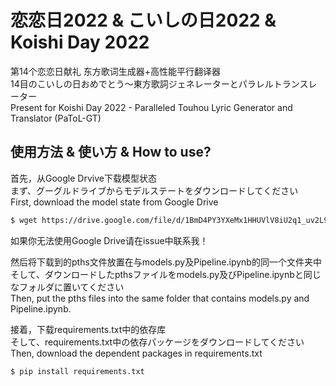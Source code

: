 # 恋恋日2022 \& こいしの日2022 \& Koishi Day 2022

第14个恋恋日献礼 东方歌词生成器+高性能平行翻译器\
14目のこいしの日おめでとう～東方歌詞ジェネレーターとパラレルトランスレーター\
Present for Koishi Day 2022 - Paralleled Touhou Lyric Generator and Translator (PaToL-GT)
## 使用方法 \& 使い方 \& How to use?
首先，从Google Drvive下载模型状态 \
まず、グーグルドライブからモデルステートをダウンロードしてください \
First, download the model state from Google Drive 
```sh
$ wget https://drive.google.com/file/d/1BmD4PY3YXeMx1HHUVlV8iU2q1_uv2L9J/view?usp=sharing
```

如果你无法使用Google Drive请在issue中联系我！
 
然后将下载到的pths文件放置在与models.py及Pipeline.ipynb的同一个文件夹中\
そして、ダウンロードしたpthsファイルをmodels.py及びPipeline.ipynbと同じなフォルダに置いてください\
Then, put the pths files into the same folder that contains models.py and Pipeline.ipynb.

接着，下载requirements.txt中的依存库\
そして、requirements.txt中の依存パッケージをダウンロードしてください\
Then, download the dependent packages in requirements.txt
```sh
$ pip install requirements.txt
```
